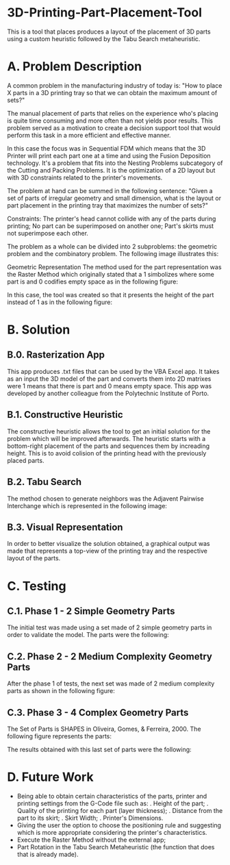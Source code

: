 # 3D-Printing-Part-Placement-Tool
This is a tool that places produces a layout of the placement of 3D parts using a custom heuristic followed by the Tabu Search metaheuristic.

# A. Problem Description
A common problem in the manufacturing industry of today is: 
"How to place X parts in a 3D printing tray so that we can obtain the maximum amount of sets?"

The manual placement of parts that relies on the experience who's placing is quite time consuming and more often than not yields poor results. This problem served as a motivation to create a decision support tool that would perform this task in a more efficient and effective manner.

In this case the focus was in Sequential FDM which means that the 3D Printer will print each part one at a time and using the Fusion Deposition technology. It's a problem that fits into the Nesting Problems subcategory of the Cutting and Packing Problems. It is the optimization of a 2D layout but with 3D constraints related to the printer's movements.

The problem at hand can be summed in the following sentence: 
"Given a set of parts of irregular geometry and small dimension, what is the layout or part placement in the printing tray that maximizes the number of sets?"

Constraints: 
  The printer's head cannot collide with any of the parts during printing;
  No part can be superimposed on another one;
  Part's skirts must not superimpose each other.

The problem as a whole can be divided into 2 subproblems: the geometric problem and the combinatory problem. The following image illustrates this:


Geometric Representation
  The method used for the part representation was the Raster Method which originally stated that a 1 simbolizes where some part is and 0 codifies empty space as in the following figure:
  
  In this case, the tool was created so that it presents the height of the part instead of 1 as in the following figure:
  
# B. Solution

  ## B.0. Rasterization App
  This app produces .txt files that can be used by the VBA Excel app. It takes as an input the 3D model of the part and converts them into 2D matrixes were 1 means that there is part and 0 means empty space. This app was developed by another colleague from the Polytechnic Institute of Porto.
  
  ## B.1. Constructive Heuristic
  The constructive heuristic allows the tool to get an initial solution for the problem which will be improved afterwards. The heuristic starts with a bottom-right placement of the parts and sequences them by increading height. This is to avoid colision of the printing head with the previously placed parts.
  
  ## B.2. Tabu Search
  The method chosen to generate neighbors was the Adjavent Pairwise Interchange which is represented in the following image:
  
  ## B.3. Visual Representation
  In order to better visualize the solution obtained, a graphical output was made that represents a top-view of the printing tray and the respective layout of the parts.
  
# C. Testing
  ## C.1. Phase 1 - 2 Simple Geometry Parts
  The initial test was made using a set made of 2 simple geometry parts in order to validate the model. The parts were the following:
  
  ## C.2. Phase 2 - 2 Medium Complexity Geometry Parts
  After the phase 1 of tests, the next set was made of 2 medium complexity parts as shown in the following figure:
  
  ## C.3. Phase 3 - 4 Complex Geometry Parts 
  The Set of Parts is SHAPES in Oliveira, Gomes, & Ferreira, 2000. The following figure represents the parts:
  
  The results obtained with this last set of parts were the following:
  
  
# D. Future Work
  - Being able to obtain certain characteristics of the parts, printer and printing settings from the G-Code file such as:
      . Height of the part;
      . Quality of the printing for each part (layer thickness);
      . Distance from the part to its skirt;
      . Skirt Width;
      . Printer's Dimensions.
  - Giving the user the option to choose the positioning rule and suggesting which is more appropriate considering the printer's characteristics.
  - Execute the Raster Method without the external app;
  - Part Rotation in the Tabu Search Metaheuristic (the function that does that is already made).
